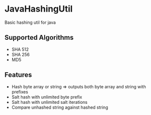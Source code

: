 # JavaHashingUtil
Basic hashing util for java
## Supported Algorithms
- SHA 512
- SHA 256
- MD5
## Features
- Hash byte array or string => outputs both byte array and string with prefixes
- Salt hash with unlimited byte prefix
- Salt hash with unlimited salt iterations
- Compare unhashed string against hashed string
